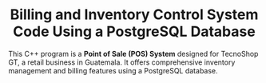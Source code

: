 <h1 align="center"><b>Billing and Inventory Control System Code Using a PostgreSQL Database</b></h1>

<p>This C++ program is a <strong>Point of Sale (POS) System</strong> designed for TecnoShop GT, a retail business in Guatemala. It offers comprehensive inventory management and billing features using a PostgreSQL database.</p>
